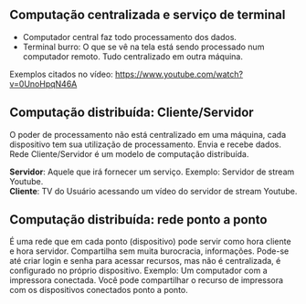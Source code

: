 ## Computação centralizada e serviço de terminal

* Computador central faz todo processamento dos dados.
* Terminal burro: O que se vê na tela está sendo processado num computador remoto. Tudo centralizado em outra máquina.

Exemplos citados no vídeo: https://www.youtube.com/watch?v=0UnoHpqN46A

## Computação distribuída: Cliente/Servidor

O poder de processamento não está centralizado em uma máquina, cada dispositivo tem sua utilização de processamento. Envia e recebe dados. Rede Cliente/Servidor é um modelo de computação distribuída.

**Servidor**: Aquele que irá fornecer um serviço. Exemplo: Servidor de stream Youtube.  
**Cliente**: TV do Usuário acessando um vídeo do servidor de stream Youtube.  

## Computação distribuída: rede ponto a ponto

É uma rede que em cada ponto (dispositivo) pode servir como hora cliente e hora servidor. Compartilha sem muita burocracia, informações. Pode-se até criar login e senha para acessar recursos, mas não é centralizada, é configurado no próprio dispositivo. Exemplo: Um computador com a impressora conectada. Você pode compartilhar o recurso de impressora com os dispositivos conectados ponto a ponto.